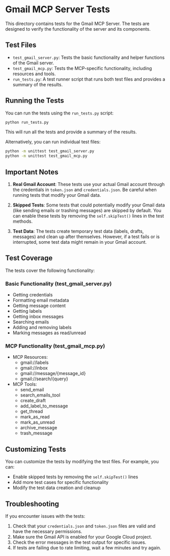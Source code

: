 # Gmail MCP Server Tests

This directory contains tests for the Gmail MCP Server. The tests are designed to verify the functionality of the server and its components.

## Test Files

- `test_gmail_server.py`: Tests the basic functionality and helper functions of the Gmail server.
- `test_gmail_mcp.py`: Tests the MCP-specific functionality, including resources and tools.
- `run_tests.py`: A test runner script that runs both test files and provides a summary of the results.

## Running the Tests

You can run the tests using the `run_tests.py` script:

```bash
python run_tests.py
```

This will run all the tests and provide a summary of the results.

Alternatively, you can run individual test files:

```bash
python -m unittest test_gmail_server.py
python -m unittest test_gmail_mcp.py
```

## Important Notes

1. **Real Gmail Account**: These tests use your actual Gmail account through the credentials in `token.json` and `credentials.json`. Be careful when running tests that modify your Gmail data.

2. **Skipped Tests**: Some tests that could potentially modify your Gmail data (like sending emails or trashing messages) are skipped by default. You can enable these tests by removing the `self.skipTest()` lines in the test methods.

3. **Test Data**: The tests create temporary test data (labels, drafts, messages) and clean up after themselves. However, if a test fails or is interrupted, some test data might remain in your Gmail account.

## Test Coverage

The tests cover the following functionality:

### Basic Functionality (test_gmail_server.py)
- Getting credentials
- Formatting email metadata
- Getting message content
- Getting labels
- Getting inbox messages
- Searching emails
- Adding and removing labels
- Marking messages as read/unread

### MCP Functionality (test_gmail_mcp.py)
- MCP Resources:
  - gmail://labels
  - gmail://inbox
  - gmail://message/{message_id}
  - gmail://search/{query}
- MCP Tools:
  - send_email
  - search_emails_tool
  - create_draft
  - add_label_to_message
  - get_thread
  - mark_as_read
  - mark_as_unread
  - archive_message
  - trash_message

## Customizing Tests

You can customize the tests by modifying the test files. For example, you can:

- Enable skipped tests by removing the `self.skipTest()` lines
- Add more test cases for specific functionality
- Modify the test data creation and cleanup

## Troubleshooting

If you encounter issues with the tests:

1. Check that your `credentials.json` and `token.json` files are valid and have the necessary permissions.
2. Make sure the Gmail API is enabled for your Google Cloud project.
3. Check the error messages in the test output for specific issues.
4. If tests are failing due to rate limiting, wait a few minutes and try again.